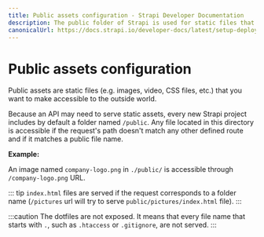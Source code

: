 ```yaml
---
title: Public assets configuration - Strapi Developer Documentation
description: The public folder of Strapi is used for static files that you want to make accesible to the outside world.
canonicalUrl: https://docs.strapi.io/developer-docs/latest/setup-deployment-guides/configurations/optional/public-assets.html
---
```


# Public assets configuration

Public assets are static files (e.g. images, video, CSS files, etc.) that you want to make accessible to the outside world.

Because an API may need to serve static assets, every new Strapi project includes by default a folder named `/public`. Any file located in this directory is accessible if the request's path doesn't match any other defined route and if it matches a public file name.

**Example:**

An image named `company-logo.png` in `./public/` is accessible through `/company-logo.png` URL.

::: tip
`index.html` files are served if the request corresponds to a folder name (`/pictures` url will try to serve `public/pictures/index.html` file).
:::

:::caution
The dotfiles are not exposed. It means that every file name that starts with `.`, such as `.htaccess` or `.gitignore`, are not served.
:::
